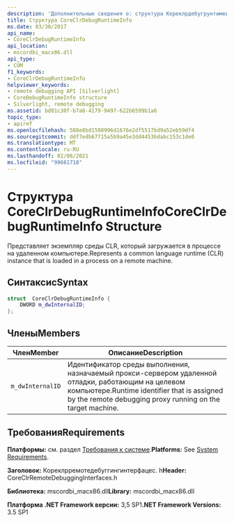 ```yaml
---
description: 'Дополнительные сведения о: структура Кореклрдебугрунтимеинфо'
title: Структура CoreClrDebugRuntimeInfo
ms.date: 03/30/2017
api_name:
- CoreClrDebugRuntimeInfo
api_location:
- mscordbi_macx86.dll
api_type:
- COM
f1_keywords:
- CoreClrDebugRuntimeInfo
helpviewer_keywords:
- remote debugging API [Silverlight]
- CoreDebugRuntimeInfo structure
- Silverlight, remote debugging
ms.assetid: bd01c30f-b7a8-4179-9497-622b6599b1a6
topic_type:
- apiref
ms.openlocfilehash: 588e8bd1598996d1676e2df5517bd9a52eb59df4
ms.sourcegitcommit: ddf7edb67715a5b9a45e3dd44536dabc153c1de0
ms.translationtype: MT
ms.contentlocale: ru-RU
ms.lasthandoff: 02/06/2021
ms.locfileid: "99661718"
---
```

# <a name="coreclrdebugruntimeinfo-structure"></a><span data-ttu-id="02819-103">Структура CoreClrDebugRuntimeInfo</span><span class="sxs-lookup"><span data-stu-id="02819-103">CoreClrDebugRuntimeInfo Structure</span></span>

<span data-ttu-id="02819-104">Представляет экземпляр среды CLR, который загружается в процессе на удаленном компьютере.</span><span class="sxs-lookup"><span data-stu-id="02819-104">Represents a common language runtime (CLR) instance that is loaded in a process on a remote machine.</span></span>  
  
## <a name="syntax"></a><span data-ttu-id="02819-105">Синтаксис</span><span class="sxs-lookup"><span data-stu-id="02819-105">Syntax</span></span>  
  
```cpp  
struct  CoreClrDebugRuntimeInfo {  
    DWORD m_dwInternalID;  
};  
```  
  
## <a name="members"></a><span data-ttu-id="02819-106">Члены</span><span class="sxs-lookup"><span data-stu-id="02819-106">Members</span></span>  
  
|<span data-ttu-id="02819-107">Член</span><span class="sxs-lookup"><span data-stu-id="02819-107">Member</span></span>|<span data-ttu-id="02819-108">Описание</span><span class="sxs-lookup"><span data-stu-id="02819-108">Description</span></span>|  
|------------|-----------------|  
|`m_dwInternalID`|<span data-ttu-id="02819-109">Идентификатор среды выполнения, назначаемый прокси-сервером удаленной отладки, работающим на целевом компьютере.</span><span class="sxs-lookup"><span data-stu-id="02819-109">Runtime identifier that is assigned by the remote debugging proxy running on the target machine.</span></span>|  
  
## <a name="requirements"></a><span data-ttu-id="02819-110">Требования</span><span class="sxs-lookup"><span data-stu-id="02819-110">Requirements</span></span>  

 <span data-ttu-id="02819-111">**Платформы:** см. раздел [Требования к системе](../../get-started/system-requirements.md).</span><span class="sxs-lookup"><span data-stu-id="02819-111">**Platforms:** See [System Requirements](../../get-started/system-requirements.md).</span></span>  
  
 <span data-ttu-id="02819-112">**Заголовок:** Кореклрремотедебуггингинтерфацес. h</span><span class="sxs-lookup"><span data-stu-id="02819-112">**Header:** CoreClrRemoteDebuggingInterfaces.h</span></span>  
  
 <span data-ttu-id="02819-113">**Библиотека:** mscordbi_macx86.dll</span><span class="sxs-lookup"><span data-stu-id="02819-113">**Library:** mscordbi_macx86.dll</span></span>  
  
 <span data-ttu-id="02819-114">**Платформа .NET Framework версии:** 3,5 SP1</span><span class="sxs-lookup"><span data-stu-id="02819-114">**.NET Framework Versions:** 3.5 SP1</span></span>
